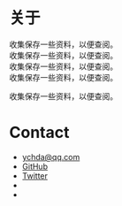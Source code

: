 # 关于

收集保存一些资料，以便查阅。  
收集保存一些资料，以便查阅。  
收集保存一些资料，以便查阅。  
收集保存一些资料，以便查阅。

收集保存一些资料，以便查阅。  

# Contact

- [ychda@qq.com](mailto:ychda@qq.com)
- [GitHub](https://github.com/ychda)
- [Twitter](https://twitter.com/ychda)
- []()
- []()
